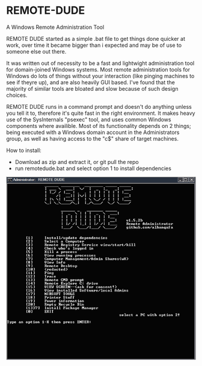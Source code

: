 # REMOTE-DUDE
A Windows Remote Administration Tool

REMOTE DUDE started as a simple .bat file to get things done quicker at work, over time it became bigger than i expected and may be of use to someone else out there.

It was written out of necessity to be a fast and lightwight administration tool for domain-joined Windows systems. Most remote administration tools for Windows do lots of things without your interaction (like pinging machines to see if theyre up), and are also heavily GUI based. I've found that the majority of similar tools are bloated and slow because of such design choices.

REMOTE DUDE runs in a command prompt and doesn't do anything unless you tell it to, therefore it's quite fast in the right environment. It makes heavy use of the SysInternals "psexec" tool, and uses common Windows components where availible. Most of its functionality depends on 2 things; being executed with a Windows domain account in the Administrators group, as well as having access to the "c$" share of target machines.

How to install:
- Download as zip and extract it, or git pull the repo
- run remotedude.bat and select option 1 to install dependencies

![alt text](https://github.com/albanqafa/REMOTE-DUDE/blob/master/screenshot.PNG)
